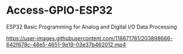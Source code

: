 # Access-GPIO-ESP32
ESP32 Basic Programming for Analog and Digital I/O Data Processing


https://user-images.githubusercontent.com/118671761/203898666-642f678c-48e5-4651-9e19-03e37b462012.mp4

